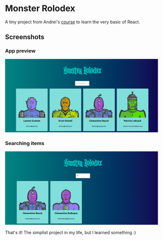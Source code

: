 # Monster Rolodex

A tiny project from Andrei's [course](https://www.udemy.com/course/complete-react-developer-zero-to-mastery/) to learn the very basic of React.

## Screenshots

### App preview

![App preview](./src/assets/img/app.png)

### Searching items

![Searching items](./src/assets/img/app-search.png)

That's it! The simplist project in my life, but I learned something :)
